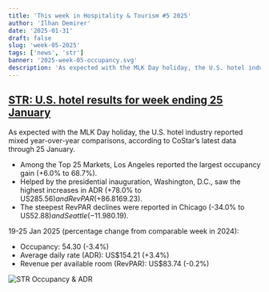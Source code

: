 ```yaml
---
title: 'This week in Hospitality & Tourism #5 2025'
author: 'Ilhan Demirer'
date: '2025-01-31'
draft: false
slug: 'week-05-2025'
tags: ['news', 'str']
banner: '2025-week-05-occupancy.svg'
description: 'As expected with the MLK Day holiday, the U.S. hotel industry reported mixed year-over-year comparisons, according to CoStar’s latest data through 25 January.'
---
```


## [STR: U.S. hotel results for week ending 25 January](https://str.com/press-release/us-hotel-results-week-ending-25-january)

As expected with the MLK Day holiday, the U.S. hotel industry reported mixed year-over-year comparisons, according to CoStar’s latest data through 25 January.

- Among the Top 25 Markets, Los Angeles reported the largest occupancy gain (+6.0% to 68.7%).
- Helped by the presidential inauguration, Washington, D.C., saw the highest increases in ADR (+78.0% to US$285.56) and RevPAR (+86.8% to US$169.23).
- The steepest RevPAR declines were reported in Chicago (-34.0% to US$52.88) and Seattle (-11.9% to US$80.19).

19-25 Jan 2025 (percentage change from comparable week in 2024):

- Occupancy: 54.30 (-3.4%)
- Average daily rate (ADR): US$154.21 (+3.4%)
- Revenue per available room (RevPAR): US$83.74 (-0.2%)

![STR Occupancy & ADR](/images/blogimages/2025-week-05-occupancy.svg)
